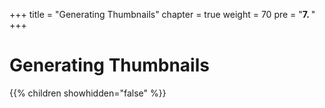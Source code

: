 +++
title = "Generating Thumbnails"
chapter = true
weight = 70
pre = "<b>7. </b>"
+++

# Generating Thumbnails

{{% children showhidden="false" %}}



